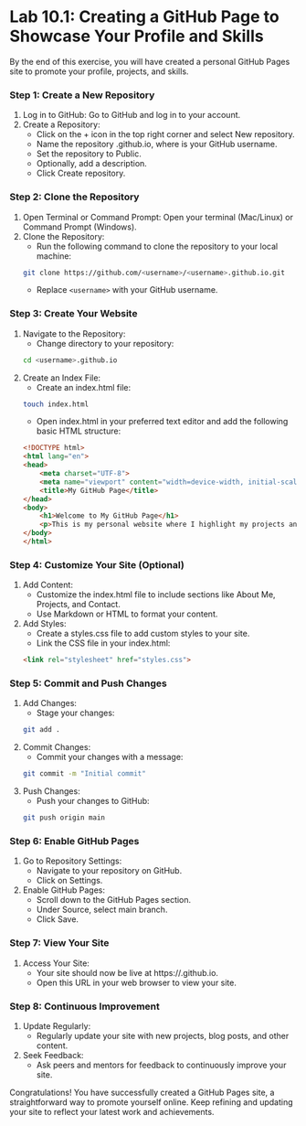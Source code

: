 # Lab 10.1: Creating a GitHub Page to Showcase Your Profile and Skills
By the end of this exercise, you will have created a personal GitHub Pages site to promote your profile, projects, and skills.
### Step 1: Create a New Repository
1.	Log in to GitHub: Go to GitHub and log in to your account.
2.	Create a Repository:
    -	Click on the + icon in the top right corner and select New repository.
    -	Name the repository <username>.github.io, where <username> is your GitHub username.
    -	Set the repository to Public.
    -	Optionally, add a description.
    -	Click Create repository.
### Step 2: Clone the Repository
1.	Open Terminal or Command Prompt: Open your terminal (Mac/Linux) or Command Prompt (Windows).
2.	Clone the Repository:
     -	Run the following command to clone the repository to your local machine:
      ```bash
      git clone https://github.com/<username>/<username>.github.io.git
      ```
     -	Replace `<username>` with your GitHub username.
### Step 3: Create Your Website
1.	Navigate to the Repository:
    -	Change directory to your repository:
    ```bash
    cd <username>.github.io
    ```
2.	Create an Index File:
    -	Create an index.html file:
    ```bash
    touch index.html
    ```
    -	Open index.html in your preferred text editor and add the following basic HTML structure:
    ```html
    <!DOCTYPE html>
    <html lang="en">
    <head>
        <meta charset="UTF-8">
        <meta name="viewport" content="width=device-width, initial-scale=1.0">
        <title>My GitHub Page</title>
    </head>
    <body>
        <h1>Welcome to My GitHub Page</h1>
        <p>This is my personal website where I highlight my projects and skills.</p>
    </body>
    </html>
    ```
### Step 4: Customize Your Site (Optional)
1.	Add Content: 
    -	Customize the index.html file to include sections like About Me, Projects, and Contact.
    -	Use Markdown or HTML to format your content.
2.	Add Styles: 
    -	Create a styles.css file to add custom styles to your site.
    -	Link the CSS file in your index.html:
    ```html
    <link rel="stylesheet" href="styles.css">
    ```
### Step 5: Commit and Push Changes
1.	Add Changes: 
    -	Stage your changes:
    ```bash
    git add .
    ```
2.	Commit Changes: 
    -	Commit your changes with a message:
    ```bash
    git commit -m "Initial commit"
    ```
3.	Push Changes: 
    -	Push your changes to GitHub:
    ```bash
    git push origin main
    ```
### Step 6: Enable GitHub Pages
1.	Go to Repository Settings: 
    -	Navigate to your repository on GitHub.
    -	Click on Settings.
2.	Enable GitHub Pages: 
    -	Scroll down to the GitHub Pages section.
    -	Under Source, select main branch.
    -	Click Save.
### Step 7: View Your Site
1.	Access Your Site: 
    -	Your site should now be live at https://<username>.github.io.
    -	Open this URL in your web browser to view your site.
### Step 8: Continuous Improvement
1.	Update Regularly: 
    -	Regularly update your site with new projects, blog posts, and other content.
2.	Seek Feedback: 
    -	Ask peers and mentors for feedback to continuously improve your site.
 
Congratulations! You have successfully created a GitHub Pages site, a straightforward way to promote yourself online. Keep refining and updating your site to reflect your latest work and achievements.
